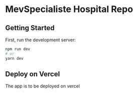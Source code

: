 # MevSpecialiste Hospital Repo

## Getting Started

First, run the development server:

```bash
npm run dev
# or
yarn dev
```


## Deploy on Vercel

The app is to be deployed on vercel
